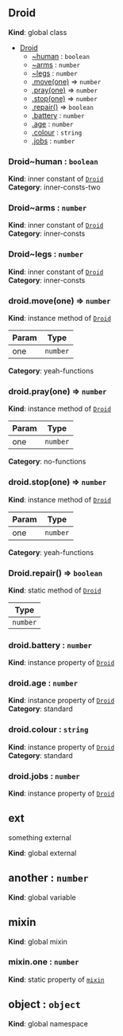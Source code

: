 <a name="Droid"></a>
## Droid
**Kind**: global class  

* [Droid](#Droid)
    * [~human](#Droid..human) : `boolean`
    * [~arms](#Droid..arms) : `number`
    * [~legs](#Droid..legs) : `number`
    * [.move(one)](#Droid+move) ⇒ `number`
    * [.pray(one)](#Droid+pray) ⇒ `number`
    * [.stop(one)](#Droid+stop) ⇒ `number`
    * [.repair()](#Droid.repair) ⇒ `boolean`
    * [.battery](#Droid+battery) : `number`
    * [.age](#Droid+age) : `number`
    * [.colour](#Droid+colour) : `string`
    * [.jobs](#Droid+jobs) : `number`


<a name="Droid..human"></a>
### Droid~human : `boolean`
**Kind**: inner constant of [`Droid`](#Droid)  
**Category**: inner-consts-two


<a name="Droid..arms"></a>
### Droid~arms : `number`
**Kind**: inner constant of [`Droid`](#Droid)  
**Category**: inner-consts


<a name="Droid..legs"></a>
### Droid~legs : `number`
**Kind**: inner constant of [`Droid`](#Droid)  
**Category**: inner-consts


<a name="Droid+move"></a>
### droid.move(one) ⇒ `number`
**Kind**: instance method of [`Droid`](#Droid)  

| Param | Type     |
| ----- | -------- |
| one   | `number` |


**Category**: yeah-functions


<a name="Droid+pray"></a>
### droid.pray(one) ⇒ `number`
**Kind**: instance method of [`Droid`](#Droid)  

| Param | Type     |
| ----- | -------- |
| one   | `number` |


**Category**: no-functions


<a name="Droid+stop"></a>
### droid.stop(one) ⇒ `number`
**Kind**: instance method of [`Droid`](#Droid)  

| Param | Type     |
| ----- | -------- |
| one   | `number` |


**Category**: yeah-functions


<a name="Droid.repair"></a>
### Droid.repair() ⇒ `boolean`
**Kind**: static method of [`Droid`](#Droid)  

| Type     |
| -------- |
| `number` |


<a name="Droid+battery"></a>
### droid.battery : `number`
**Kind**: instance property of [`Droid`](#Droid)


<a name="Droid+age"></a>
### droid.age : `number`
**Kind**: instance property of [`Droid`](#Droid)  
**Category**: standard


<a name="Droid+colour"></a>
### droid.colour : `string`
**Kind**: instance property of [`Droid`](#Droid)  
**Category**: standard


<a name="Droid+jobs"></a>
### droid.jobs : `number`
**Kind**: instance property of [`Droid`](#Droid)


<a name="external_ext"></a>
## ext
something external

**Kind**: global external


<a name="another"></a>
## another : `number`
**Kind**: global variable


<a name="mixin"></a>
## mixin
**Kind**: global mixin


<a name="mixin.one"></a>
### mixin.one : `number`
**Kind**: static property of [`mixin`](#mixin)


<a name="object"></a>
## object : `object`
**Kind**: global namespace


